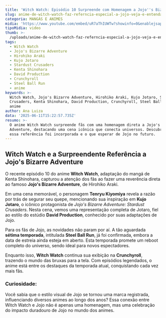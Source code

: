 ```yaml
---
title: 'Witch Watch: Episódio 10 Surpreende com Homenagem a Jojo''s Bizarre Adventure'
slug: anime-de-witch-watch-faz-referncia-especial-a-jojo-veja-e-entenda
categoria: MANGÁS E ANIMES
midia: 'https://www.youtube.com/embed/uR7aThIUWTw?showinfo=0&enablejsapi=1'
tipoMidia: video
thumb: >-
  /uploads/anime-de-witch-watch-faz-referncia-especial-a-jojo-veja-e-entenda-thumb.png
tags:
  - Witch Watch
  - Jojo's Bizarre Adventure
  - Hirohiko Araki
  - Kujo Jotaro
  - Stardust Crusaders
  - Kenta Shinohara
  - David Production
  - Crunchyroll
  - Steel Ball Run
  - anime
keywords: >-
  Witch Watch, Jojo's Bizarre Adventure, Hirohiko Araki, Kujo Jotaro, Stardust
  Crusaders, Kenta Shinohara, David Production, Crunchyroll, Steel Ball Run,
  anime
author: Ana Luiza
data: '2025-06-11T15:22:57.735Z'
resumo: >-
  O anime Witch Watch surpreende fãs com uma homenagem direta a Jojo's Bizarre
  Adventure, destacando uma cena icônica que conecta universos. Descubra como
  essa referência foi incorporada e o que esperar de Jojo no futuro.
---
```


## Witch Watch e a Surpreendente Referência a Jojo's Bizarre Adventure

<blockquote class="twitter-tweet"><a href="https://twitter.com/user/status/1931750626335031371"></a></blockquote>

O recente episódio 10 do anime **Witch Watch**, adaptação do mangá de Kenta Shinohara, capturou a atenção dos fãs ao fazer uma reverência direta ao famoso **Jojo's Bizarre Adventure**, de Hirohiko Araki.

Em uma cena memorável, o personagem **Tenryu Kiyomiya** revela a razão por trás de segurar seu quepe, mencionando sua inspiração em **Kujo Jotaro**, o icônico protagonista de *Jojo's Bizarre Adventure: Stardust Crusaders*. Nesta cena, vemos uma representação completa de Jotaro, fiel ao estilo do estúdio **David Production**, conhecido por suas adaptações de Jojo.

Para os fãs de Jojo, as novidades não param por aí. A tão aguardada **sétima temporada**, intitulada **Steel Ball Run**, já foi confirmada, embora a data de estreia ainda esteja em aberto. Esta temporada promete um reboot completo do universo, sendo ideal para novos espectadores.

Enquanto isso, **Witch Watch** continua sua exibição na **Crunchyroll**, trazendo o mundo das bruxas para a tela. Com episódios legendados, o anime está entre os destaques da temporada atual, conquistando cada vez mais fãs.

### Curiosidade:

Você sabia que o estilo visual de Jojo se tornou uma marca registrada, influenciando diversos animes ao longo dos anos? Essa conexão entre Witch Watch e Jojo não é apenas uma homenagem, mas uma celebração do impacto duradouro de Jojo no mundo dos animes.

